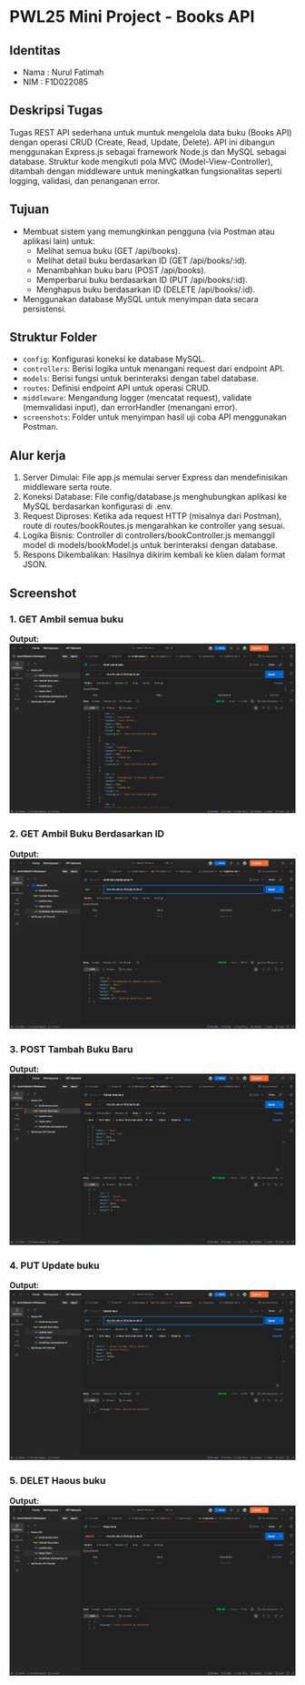 # PWL25 Mini Project - Books API

## Identitas
- Nama : Nurul Fatimah
- NIM  : F1D022085

## Deskripsi Tugas
Tugas REST API sederhana untuk muntuk mengelola data buku (Books API) dengan operasi CRUD (Create, Read, Update, Delete). API ini dibangun menggunakan Express.js sebagai framework Node.js dan MySQL sebagai database. Struktur kode mengikuti pola MVC (Model-View-Controller), ditambah dengan middleware untuk meningkatkan fungsionalitas seperti logging, validasi, dan penanganan error.

## Tujuan
- Membuat sistem yang memungkinkan pengguna (via Postman atau aplikasi lain) untuk:
    - Melihat semua buku (GET /api/books).
    - Melihat detail buku berdasarkan ID (GET /api/books/:id).
    - Menambahkan buku baru (POST /api/books).
    - Memperbarui buku berdasarkan ID (PUT /api/books/:id).
    - Menghapus buku berdasarkan ID (DELETE /api/books/:id).
- Menggunakan database MySQL untuk menyimpan data secara persistensi.

## Struktur Folder
- `config`: Konfigurasi koneksi ke database MySQL.
- `controllers`: Berisi logika untuk menangani request dari endpoint API.
- `models`: Berisi fungsi untuk berinteraksi dengan tabel database.
- `routes`: Definisi endpoint API untuk operasi CRUD.
- `middleware`: Mengandung logger (mencatat request), validate (memvalidasi input), dan errorHandler (menangani error).
- `screenshots`: Folder untuk menyimpan hasil uji coba API menggunakan Postman.

## Alur kerja
1. Server Dimulai: File app.js memulai server Express dan mendefinisikan middleware serta route.
2. Koneksi Database: File config/database.js menghubungkan aplikasi ke MySQL berdasarkan konfigurasi di .env.
3. Request Diproses: Ketika ada request HTTP (misalnya dari Postman), route di routes/bookRoutes.js mengarahkan ke controller yang sesuai.
4. Logika Bisnis: Controller di controllers/bookController.js memanggil model di models/bookModel.js untuk berinteraksi dengan database.
5. Respons Dikembalikan: Hasilnya dikirim kembali ke klien dalam format JSON.

## Screenshot
### 1. GET Ambil semua buku
**Output:**
![Screenshot](./screenshot/get_all_books.png)
### 2. GET  Ambil Buku Berdasarkan ID    
**Output:**
![Screenshot](./screenshot/get_book_by_id.png)
### 3. POST  Tambah Buku Baru    
**Output:**
![Screenshot](./screenshot/post_books.png)
### 4. PUT  Update buku    
**Output:**
![Screenshot](./screenshot/update_books.png)
### 5. DELET  Haous buku    
**Output:**
![Screenshot](./screenshot/delete_books.png)